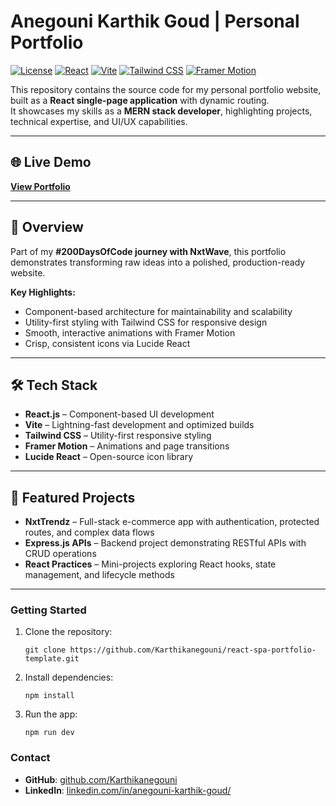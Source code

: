 # Anegouni Karthik Goud | Personal Portfolio

[![License](https://img.shields.io/badge/license-MIT-green)](https://opensource.org/licenses/MIT)
[![React](https://img.shields.io/badge/React-61DAFB?logo=react&logoColor=black)](https://react.dev/)
[![Vite](https://img.shields.io/badge/Vite-646CFF?logo=vite&logoColor=white)](https://vitejs.dev/)
[![Tailwind CSS](https://img.shields.io/badge/Tailwind_CSS-38B2AC?logo=tailwind-css&logoColor=white)](https://tailwindcss.com/)
[![Framer Motion](https://img.shields.io/badge/Framer_Motion-0055FF?logo=framer&logoColor=white)](https://www.framer.com/motion/)

This repository contains the source code for my personal portfolio website, built as a **React single-page application** with dynamic routing.  
It showcases my skills as a **MERN stack developer**, highlighting projects, technical expertise, and UI/UX capabilities.

---

## 🌐 Live Demo

[**View Portfolio**](https://akarthikgoud.netlify.app)

---

## 🚀 Overview

Part of my **#200DaysOfCode journey with NxtWave**, this portfolio demonstrates transforming raw ideas into a polished, production-ready website.

**Key Highlights:**

- Component-based architecture for maintainability and scalability
- Utility-first styling with Tailwind CSS for responsive design
- Smooth, interactive animations with Framer Motion
- Crisp, consistent icons via Lucide React

---

## 🛠 Tech Stack

- **React.js** – Component-based UI development
- **Vite** – Lightning-fast development and optimized builds
- **Tailwind CSS** – Utility-first responsive styling
- **Framer Motion** – Animations and page transitions
- **Lucide React** – Open-source icon library

---

## 💼 Featured Projects

- **NxtTrendz** – Full-stack e-commerce app with authentication, protected routes, and complex data flows
- **Express.js APIs** – Backend project demonstrating RESTful APIs with CRUD operations
- **React Practices** – Mini-projects exploring React hooks, state management, and lifecycle methods

---

### Getting Started

1.  Clone the repository:
    ```
    git clone https://github.com/Karthikanegouni/react-spa-portfolio-template.git
    ```
2.  Install dependencies:
    ```
    npm install
    ```
3.  Run the app:
    ```
    npm run dev
    ```

### Contact

- **GitHub**: [github.com/Karthikanegouni](https://github.com/Karthikanegouni)
- **LinkedIn**: [linkedin.com/in/anegouni-karthik-goud/](https://www.linkedin.com/in/anegouni-karthik-goud/)
